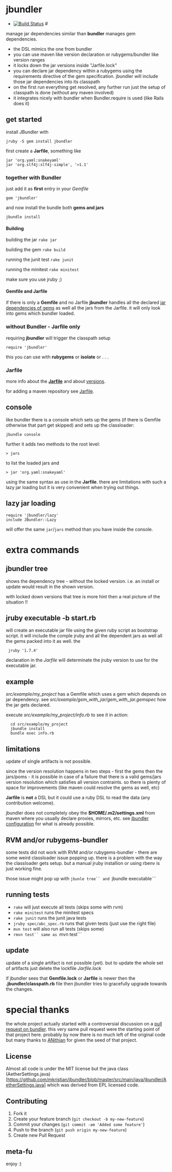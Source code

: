 # jbundler 

* [![Build Status](https://secure.travis-ci.org/mkristian/jbundler.png)](http://travis-ci.org/mkristian/jbundler) #

manage jar dependencies similar than **bundler** manages gem dependencies.

* the DSL mimics the one from bundler
* you can use maven like version declaration or rubygems/bundler like version ranges
* it locks down the jar versions inside "Jarfile.lock"
* you can declare jar dependency within a rubygems using the requirements directive of the gem specification. jbundler will include those jar dependencies into its classpath
* on the first run everything get resolved, any further run just the setup of classpath is done (without any maven involved)
* it integrates nicely with bundler when Bundler.require is used (like Rails does it)

## get started

install JBundler with

    jruby -S gem install jbundler
	
first create a **Jarfile**, something like
    
	jar 'org.yaml:snakeyaml'
	jar 'org.slf4j:slf4j-simple', '>1.1'

### together with Bundler

just add it as **first** entry in your *Gemfile* 

```gem 'jbundler'```

and now install the bundle both **gems and jars**

    jbundle install

#### Building

building the jar
```rake jar```

building the gem
```rake build```

running the junit test
```rake junit```

running the minitest
```rake minitest```

make sure you use jruby ;)

#### Gemfile and Jarfile

if there is only a **Gemfile** and no Jarfile **jbundler** handles all the declared [jar dependencies of gems](https://github.com/mkristian/jbundler/wiki/Build) as well all the jars from the Jarfile. it will only look into gems which bundler loaded.

### without Bundler - Jarfile only

requiring **jbundler** will trigger the classpath setup

```require 'jbundler'```

this you can use with **rubygems** or **isolate** or . . .

### Jarfile

more info about the **[Jarfile](https://github.com/torquebox/maven-tools/wiki/Jarfile)** and about [versions](https://github.com/torquebox/maven-tools/wiki/Versions).

for adding a maven repository see [Jarfile](https://github.com/torquebox/maven-tools/wiki/Jarfile).
    
## console ##

like bundler there is a console which sets up the gems (if there is Gemfile otherwise that part get skipped) and sets up the classloader:

    jbundle console

further it adds two methods to the root level:

    > jars

to list the loaded jars and

    > jar 'org.yaml:snakeyaml'

using the same syntax as use in the **Jarfile**. there are limitations with such a lazy jar loading but it is very convenient when trying out things.

## lazy jar loading ##

    require 'jbundler/lazy'
	include JBundler::Lazy
	
will offer the same `jar`/`jars` method than you have inside the console.

# extra commands

## jbundler tree

shows the dependency tree - without the locked version. i.e. an install or update would result in the shown version.

with locked down versions that tree is more hint then a real picture of the situation !!

## jruby executable -b start.rb

will create an executable jar file using the given ruby script as bootstrap script. it will include the comple jruby and all the dependent jars as well all the gems packed into it as well. the

     jruby '1.7.4'

declaration in the *Jarfile* will determinate the jruby version to use for the executable jar.

## example ##

*src/example/my_project* has a Gemfile which uses a gem which depends on jar dependency. see *src/example/gem_with_jar/gem_with_jar.gemspec* how the jar gets declared.

execute *src/example/my_project/info.rb* to see it in action:

      cd src/example/my_project
      jbundle install
      bundle exec info.rb

## limitations ##

update of single artifacts is not possible.

since the version resolution happens in two steps - first the gems then the jars/poms - it is possible in case of a failure that there is a valid gems/jars version resolution which satisfies all version contraints. so there is plenty of space for improvements (like maven could resolve the gems as well, etc)

**Jarfile** is **not** a DSL but it could use a ruby DSL to read the data (any contribution welcome).

jbundler does not completely obey the **$HOME/.m2/settings.xml** from maven where you usually declare proxies, mirrors, etc. see [jbundler configuration](https://github.com/mkristian/jbundler/wiki/Configuration) for what is already possible.

## RVM and/or rubygems-bundler ##

some tests did not work with RVM and/or rubygems-bundler - there are some weird classloader issue popping up. there is a problem with the way the classloader gets setup. but a manual jruby installion or using rbenv is just working fine.

those issue might pop up with ```jbunle tree`` and ```jbundle executable```

## running tests ##

* ```rake``` will just execute all tests (skips some with rvm)
* ```rake minitest``` runs the minitest specs
* ```rake junit``` runs the junit java tests
* ```jruby spec/abc_spec.rb``` runs that given tests (just use the right file)
* ```mvn test``` will also run all tests (skips some)
* ```rmvn test`` same as ```mvn test```

## update ##

update of a single artifact is not possible (yet). but to update the whole set of artifacts just delete the lockfile *Jarfile.lock*

if jbundler sees that **Gemfile.lock** or **Jarfile** is newer then the **.jbundler/classpath.rb** file then jbundler tries to gracefully upgrade towards the changes.

# special thanks #

the whole project actually started with a controversial discussion on a [pull request on bundler](https://github.com/carlhuda/bundler/pull/1683). this very same pull request were the starting point of that project here. probably by now there is no much left of the original code but many thanks to [ANithian](https://github.com/ANithian) for given the seed of that project.

License
-------

Almost all code is under the MIT license but the java class (AetherSettings.java)[https://github.com/mkristian/jbundler/blob/master/src/main/java/jbundler/AetherSettings.java] which was derived from EPL licensed code.

Contributing
------------

1. Fork it
2. Create your feature branch (`git checkout -b my-new-feature`)
3. Commit your changes (`git commit -am 'Added some feature'`)
4. Push to the branch (`git push origin my-new-feature`)
5. Create new Pull Request

meta-fu
-------

enjoy :) 
